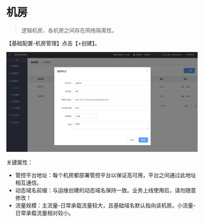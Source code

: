 # 机房

> 逻辑机房，各机房之间存在网络隔离性。

【基础配置-机房管理】点击【+创建】。

[![image-20190712141800916](../../images/multi-live/新建机房-20230217102134224.png)](http://multi-idc.box.zonghengke.com/book/_book/image/新建机房.png)

 关键属性：

- 管控平台地址：每个机房都部署管控平台以保证高可用，平台之间通过此地址相互通信。
- 动态域名前缀：与运维创建的动态域名保持一致。业务上线使用后，请勿随意修改！
- 流量规模：主流量-日常承载流量较大，且基础域名默认指向该机房。小流量-日常承载流量相对较小。